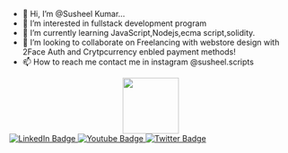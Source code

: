 - 👋 Hi, I’m @Susheel Kumar...
- 👀 I’m interested in fullstack development program
- 🌱 I’m currently learning JavaScript,Nodejs,ecma script,solidity.
- 💞️ I’m looking to collaborate on Freelancing with webstore design with 2Face Auth and Crytpcurrency enbled payment methods!
- 📫 How to reach me contact me in instagram @susheel.scripts


<div id="header" align="center">
  <img src="https://media.giphy.com/media/M9gbBd9nbDrOTu1Mqx/giphy.gif" width="100"/>
</div> 

<div id="badges">
  <a href="https://www.linkedin.com/in/mr-susheel-kumar-2b4b46187/">
    <img src="https://img.shields.io/badge/LinkedIn-blue?style=for-the-badge&logo=linkedin&logoColor=white" alt="LinkedIn Badge"/>
  </a>
  <a href="your-youtube-URL">
    <img src="https://img.shields.io/badge/YouTube-red?style=for-the-badge&logo=youtube&logoColor=white" alt="Youtube Badge"/>
  </a>
  <a href="https://twitter.com/Susheel4115">
    <img src="https://img.shields.io/badge/Twitter-blue?style=for-the-badge&logo=twitter&logoColor=white" alt="Twitter Badge"/>
  </a>
</div>
<img src="https://komarev.com/ghpvc/?username=Susheel4115&style=flat-square&color=blue" alt=""/>


<!---
Susheel4115/Susheel4115 is a ✨ special ✨ repository because its `README.md` (this file) appears on your GitHub profile.
You can click the Preview link to take a look at your changes.
--->
